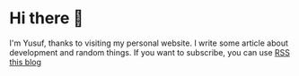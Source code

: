 # Hi there 👋

I'm Yusuf, thanks to visiting my personal website. I write some article about development and random things. If you want to subscribe, you can use [RSS this blog](https://iamyuu.dev/rss.xml)
